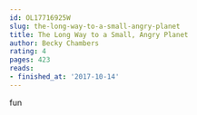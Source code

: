 ```yaml
---
id: OL17716925W
slug: the-long-way-to-a-small-angry-planet
title: The Long Way to a Small, Angry Planet
author: Becky Chambers
rating: 4
pages: 423
reads:
- finished_at: '2017-10-14'
---
```

fun
